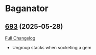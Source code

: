 # Baganator

## [693](https://github.com/Baganator/Baganator/tree/693) (2025-05-28)
[Full Changelog](https://github.com/Baganator/Baganator/compare/692...693) 

- Ungroup stacks when socketing a gem  
